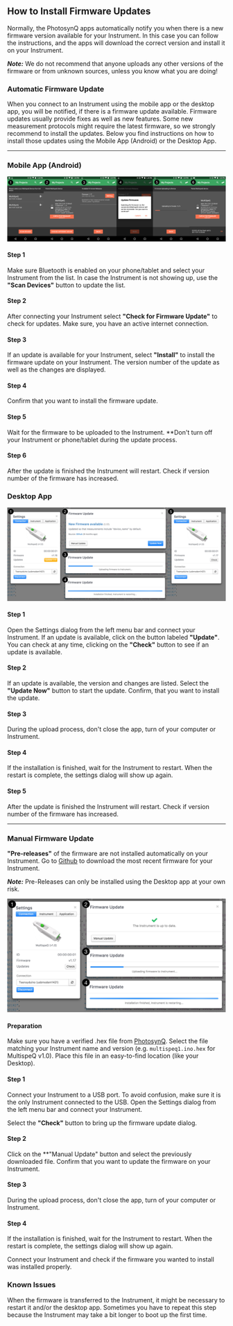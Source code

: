 ## How to Install Firmware Updates

Normally, the PhotosynQ apps automatically notify you when there is a new firmware version available for your Instrument. In this case you can follow the instructions, and the apps will download the correct version and install it on your Instrument.

***Note:*** We do not recommend that anyone uploads any other versions of the firmware or from unknown sources, unless you know what you are doing!

### Automatic Firmware Update

When you connect to an Instrument using the mobile app or the desktop app, you will be notified, if there is a firmware update available. Firmware updates usually provide fixes as well as new features. Some new measurement protocols might require the latest firmware, so we strongly recommend to install the updates. Below you find instructions on how to install those updates using the Mobile App (Android) or the Desktop App.

***

### Mobile App (Android)

![(1) Connect your Instrument. (2) Check for updates. (3) Select the update to install. (4) Confirm the update. (5) Wait for the update installation. (6) Reconnect and confirm the update has been installed.](../images/help/_instruments_Firmware_Update_Android.png)

#### Step 1

Make sure Bluetooth is enabled on your phone/tablet and select your Instrument from the list. In case the Instrument is not showing up, use the **"Scan Devices"** button to update the list.

#### Step 2

After connecting your Instrument select **"Check for Firmware Update"** to check for updates. Make sure, you have an active internet connection.

#### Step 3

If an update is available for your Instrument, select **"Install"** to install the firmware update on your Instrument. The version number of the update as well as the changes are displayed.

#### Step 4

Confirm that you want to install the firmware update.

#### Step 5

Wait for the firmware to be uploaded to the Instrument. **Don't turn off your Instrument or phone/tablet during the update process.

#### Step 6

After the update is finished the Instrument will restart. Check if version number of the firmware has increased.

### Desktop App

![(1) Connect your Instrument, and click on the Update button (2) Confirm the update installation. (3-4) Update Progress and Instrument Restart. (5) Reconnect the Instrument after successful installation.](../images/help/_instruments_Firmware_Update_Desktop.png)

#### Step 1

Open the Settings dialog from the left menu bar and connect your Instrument. If an update is available, click on the button labeled **"Update"**. You can check at any time, clicking on the **"Check"** button to see if an update is available.

#### Step 2

If an update is available, the version and changes are listed. Select the **"Update Now"** button to start the update. Confirm, that you want to install the update.

#### Step 3

During the upload process, don't close the app, turn of your computer or Instrument.

#### Step 4

If the installation is finished, wait for the Instrument to restart. When the restart is complete, the settings dialog will show up again.

#### Step 5

After the update is finished the Instrument will restart. Check if version number of the firmware has increased.

***

### Manual Firmware Update

**"Pre-releases"** of the firmware are not installed automatically on your Instrument. Go to [Github][Firmware-Github] to download the most recent firmware for your Instrument.

***Note:*** Pre-Releases can only be installed using the Desktop app at your own risk.

![(1) Connect your Instrument, and click on the check button (2) Select Manual Update, select your firmware file and confirm the update. (3-4) Update Progress and Instrument Restart. Make sure that after reconnecting, your Instrument has the firmware installed.](../images/help/_instruments_Firmware_Manual_Desktop.png)

#### Preparation

Make sure you have a verified .hex file from [PhotosynQ][Firmware-Github]. Select the file matching your Instrument name and version (e.g. `multispeq1.ino.hex` for MultispeQ v1.0). Place this file in an easy-to-find location (like your Desktop).

#### Step 1

Connect your Instrument to a USB port. To avoid confusion, make sure it is the only Instrument connected to the USB.
Open the Settings dialog from the left menu bar and connect your Instrument.

Select the **"Check"** button to bring up the firmware update dialog.

#### Step 2

Click on the **"Manual Update" button and select the previously downloaded file. Confirm that you want to update the firmware on your Instrument.

#### Step 3

During the upload process, don't close the app, turn of your computer or Instrument.

#### Step 4

If the installation is finished, wait for the Instrument to restart. When the restart is complete, the settings dialog will show up again.

Connect your Instrument and check if the firmware you wanted to install was installed properly.

### Known Issues

When the firmware is transferred to the Instrument, it might be necessary to restart it and/or the desktop app.
Sometimes you have to repeat this step because the Instrument may take a bit longer to boot up the first time.

[Firmware-Github]: https://github.com/Photosynq/PhotosynQ-Firmware/releases